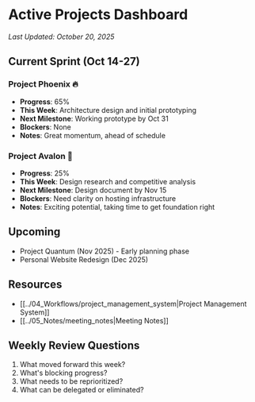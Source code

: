 # Active Projects Dashboard

*Last Updated: October 20, 2025*

## Current Sprint (Oct 14-27)

### Project Phoenix 🔥
- **Progress**: 65%
- **This Week**: Architecture design and initial prototyping
- **Next Milestone**: Working prototype by Oct 31
- **Blockers**: None
- **Notes**: Great momentum, ahead of schedule

### Project Avalon 🏰
- **Progress**: 25%
- **This Week**: Design research and competitive analysis
- **Next Milestone**: Design document by Nov 15
- **Blockers**: Need clarity on hosting infrastructure
- **Notes**: Exciting potential, taking time to get foundation right

## Upcoming

- Project Quantum (Nov 2025) - Early planning phase
- Personal Website Redesign (Dec 2025)

## Resources

- [[../04_Workflows/project_management_system|Project Management System]]
- [[../05_Notes/meeting_notes|Meeting Notes]]

## Weekly Review Questions

1. What moved forward this week?
2. What's blocking progress?
3. What needs to be reprioritized?
4. What can be delegated or eliminated?
